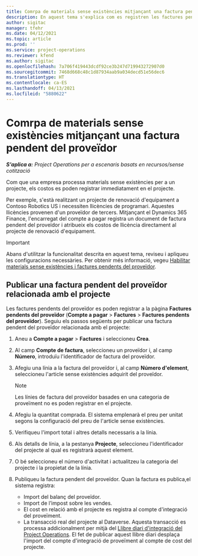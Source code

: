 ```yaml
---
title: Comrpa de materials sense existències mitjançant una factura pendent del proveïdor
description: En aquest tema s'explica com es registren les factures pendents del proveïdor.
author: sigitac
manager: tfehr
ms.date: 04/12/2021
ms.topic: article
ms.prod: ''
ms.service: project-operations
ms.reviewer: kfend
ms.author: sigitac
ms.openlocfilehash: 7a706f419443dcdf92ce3b247d719943272907d0
ms.sourcegitcommit: 7468d668c48c1d87934aab9a034decd51e56dec6
ms.translationtype: HT
ms.contentlocale: ca-ES
ms.lasthandoff: 04/13/2021
ms.locfileid: "5880622"
---
```

# <a name="purchase-non-stocked-materials-using-a-pending-vendor-invoice"></a>Comrpa de materials sense existències mitjançant una factura pendent del proveïdor

_**S'aplica a:** Project Operations per a escenaris basats en recursos/sense cotització_

Com que una empresa processa materials sense existències per a un projecte, els costos es poden registrar immediatament en el projecte. 

Per exemple, s'està realitzant un projecte de renovació d'equipament a Contoso Robotics US i necessiten llicències de programari. Aquestes llicències provenen d'un proveïdor de tercers.  Mitjançant el Dynamics 365 Finance, l'encarregat del compte a pagar registra un document de factura pendent del proveïdor i atribueix els costos de llicència directament al projecte de renovació d'equipament. 

> [!IMPORTANT]
> Abans d'utilitzar la funcionalitat descrita en aquest tema, reviseu i apliqueu les configuracions necessàries. Per obtenir més informació, vegeu [Habilitar materials sense existències i factures pendents del proveïdor](configure-materials-nonstocked.md). 

## <a name="post-a-project-related-pending-vendor-invoice"></a>Publicar una factura pendent del proveïdor relacionada amb el projecte 

Les factures pendents del proveïdor es poden registrar a la pàgina **Factures pendents del proveïdor** (**Compte a pagar** > **Factures** > **Factures pendents del proveïdor**). Seguiu els passos següents per publicar una factura pendent del proveïdor relacionada amb el projecte:

1. Aneu a **Compte a pagar** > **Factures** i seleccioneu **Crea**. 
2. Al camp **Compte de factura**, seleccioneu un proveïdor i, al camp **Número**, introduïu l'identificador de factura del proveïdor.
3. Afegiu una línia a la factura del proveïdor i, al camp **Número d'element**, seleccioneu l'article sense existències adquirit del proveïdor. 

    > [!NOTE]
    > Les línies de factura del proveïdor basades en una categoria de proveïment no es poden registrar en el projecte. 
    
5. Afegiu la quantitat comprada. El sistema emplenarà el preu per unitat segons la configuració del preu de l'article sense existències. 
6. Verifiqueu l'import total i altres detalls necessaris a la línia.
7. Als detalls de línia, a la pestanya **Projecte**, seleccioneu l'identificador del projecte al qual es registrarà aquest element.
8. O bé seleccioneu el número d'activitat i actualitzeu la categoria del projecte i la propietat de la línia.
9. Publiqueu la factura pendent del proveïdor. Quan la factura es publica,el sistema registra:
    
    - Import del balanç del proveïdor.
    - Import de l’impost sobre les vendes.
    - El cost en relació amb el projecte es registra al compte d'integració del proveïment.
    - La transacció real del projecte al Dataverse. Aquesta transacció es processa addicionalment per mitjà del [Llibre diari d'integració del Project Operations](../project-accounting/project-operations-integration-journal.md). El fet de publicar aquest llibre diari desplaça l'import del compte d'integració de proveïment al compte de cost del projecte.
